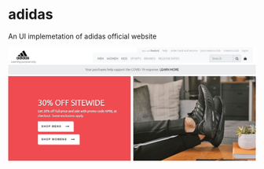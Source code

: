 # adidas
An UI implemetation of adidas official website

![An overview](https://github.com/Yogaraju/adidas/blob/master/readme/adidas-1.png)
